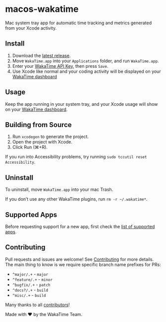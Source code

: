 # macos-wakatime

Mac system tray app for automatic time tracking and metrics generated from your Xcode activity.

## Install

1. Download the [latest release](https://github.com/wakatime/macos-wakatime/releases/latest/download/macos-wakatime.zip).
2. Move `WakaTime.app` into your `Applications` folder, and run `WakaTime.app`.
3. Enter your [WakaTime API Key][api key], then press `Save`.
4. Use Xcode like normal and your coding activity will be displayed on your [WakaTime dashboard][dashboard]

## Usage

Keep the app running in your system tray, and your Xcode usage will show on your [WakaTime dashboard][dashboard].

## Building from Source

1. Run `xcodegen` to generate the project.
2. Open the project with Xcode.
3. Click Run (⌘+R).

If you run into Accessibility problems, try running `sudo tccutil reset Accessibility`.

## Uninstall

To uninstall, move `WakaTime.app` into your mac Trash.

If you don’t use any other WakaTime plugins, run `rm -r ~/.wakatime*`.

## Supported Apps

Before requesting support for a new app, first check the [list of supported apps][supported apps].

## Contributing

Pull requests and issues are welcome!
See [Contributing][contributing] for more details.
The main thing to know is we require specific branch name prefixes for PRs:

- `^major/.+` - `major`
- `^feature/.+` - `minor`
- `^bugfix/.+` - `patch`
- `^docs?/.+` - `build`
- `^misc/.+` - `build`

Many thanks to all [contributors][authors]!

Made with :heart: by the WakaTime Team.

[api key]: https://wakatime.com/api-key
[dashboard]: https://wakatime.com/
[contributing]: CONTRIBUTING.md
[authors]: AUTHORS
[supported apps]: https://github.com/wakatime/macos-wakatime/blob/main/WakaTime/Watchers/MonitoredApp.swift#L3
